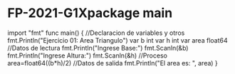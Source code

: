 # FP-2021-G1Xpackage main
import "fmt"
func main() {
//Declaracion de variables y otros
fmt.Println("Ejercicio 01: Area Triangulo")
var b int
var h int
var area float64
//Datos de lectura
fmt.Println("Ingrese Base:")
fmt.Scanln(&b)
fmt.Println("Ingrese Altura:")
fmt.Scanln(&h)
//Proceso
area=float64((b*h)/2)
//Datos de salida
fmt.Println("El area es: ", area)
}
